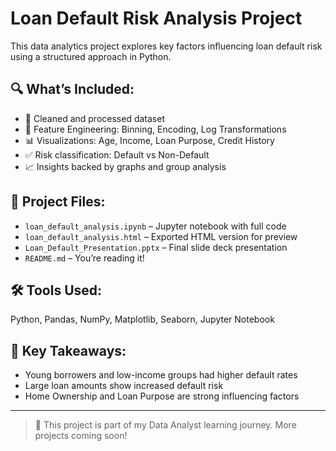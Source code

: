 # Loan Default Risk Analysis Project

This data analytics project explores key factors influencing loan default risk using a structured approach in Python.

## 🔍 What’s Included:
- 🧹 Cleaned and processed dataset
- 🧠 Feature Engineering: Binning, Encoding, Log Transformations
- 📊 Visualizations: Age, Income, Loan Purpose, Credit History
- ✅ Risk classification: Default vs Non-Default
- 📈 Insights backed by graphs and group analysis

## 📁 Project Files:
- `loan_default_analysis.ipynb` – Jupyter notebook with full code
- `loan_default_analysis.html` – Exported HTML version for preview
- `Loan_Default_Presentation.pptx` – Final slide deck presentation
- `README.md` – You’re reading it!

## 🛠️ Tools Used:
Python, Pandas, NumPy, Matplotlib, Seaborn, Jupyter Notebook

## 📌 Key Takeaways:
- Young borrowers and low-income groups had higher default rates
- Large loan amounts show increased default risk
- Home Ownership and Loan Purpose are strong influencing factors

---

> 💼 This project is part of my Data Analyst learning journey. More projects coming soon!
